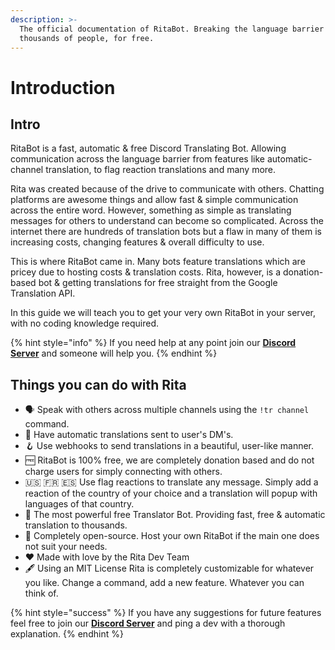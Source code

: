 ```yaml
---
description: >-
  The official documentation of RitaBot. Breaking the language barrier for
  thousands of people, for free.
---
```


# Introduction

## Intro

RitaBot is a fast, automatic & free Discord Translating Bot. Allowing communication across the language barrier from features like automatic-channel translation, to flag reaction translations and many more.

Rita was created because of the drive to communicate with others. Chatting platforms are awesome things and allow fast & simple communication across the entire word. However, something as simple as translating messages for others to understand can become so complicated. Across the internet there are hundreds of translation bots but a flaw in many of them is increasing costs, changing features & overall difficulty to use.

This is where RitaBot came in. Many bots feature translations which are pricey due to hosting costs & translation costs. Rita, however, is a donation-based bot & getting translations for free straight from the Google Translation API.

In this guide we will teach you to get your very own RitaBot in your server, with no coding knowledge required.

{% hint style="info" %}
If you need help at any point join our [**Discord Server**](https://discord.gg/mgNR64R) and someone will help you.
{% endhint %}

## Things you can do with Rita

* 🗣️ Speak with others across multiple channels using the `!tr channel` command.
* 📣 Have automatic translations sent to user's DM's.
* 🪝 Use webhooks to send translations in a beautiful, user-like manner.
* 🆓 RitaBot is 100% free, we are completely donation based and do not charge users for simply connecting with others.
* 🇺🇸 🇫🇷 🇪🇸 Use flag reactions to translate any message. Simply add a reaction of the country of your choice and a translation will popup with languages of that country.
* 💪 The most powerful free Translator Bot. Providing fast, free & automatic translation to thousands.
* 📖 Completely open-source. Host your own RitaBot if the main one does not suit your needs.&#x20;
* ❤ Made with love by the Rita Dev Team
* 🖋 Using an MIT License Rita is completely customizable for whatever you like. Change a command, add a new feature. Whatever you can think of.

{% hint style="success" %}
If you have any suggestions for future features feel free to join our [**Discord Server**](https://discord.gg/mgNR64R) and ping a dev with a thorough explanation.
{% endhint %}

|   |
| - |

